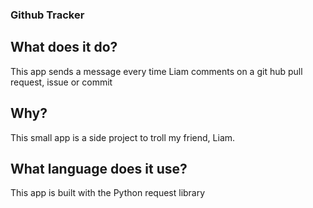 ### Github Tracker

## What does it do?
This app sends a message every time Liam comments on a git hub pull request, issue or commit

## Why?
This small app is a side project to troll my friend, Liam. 

## What language does it use?
This app is built with the Python request library
